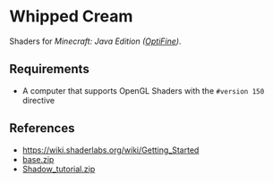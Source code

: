 # Whipped Cream

Shaders for _Minecraft: Java Edition ([OptiFine](https://optifine.net/home))_.

## Requirements

- A computer that supports OpenGL Shaders with the `#version 150` directive

## References

- <https://wiki.shaderlabs.org/wiki/Getting_Started>
- [base.zip](https://cdn.discordapp.com/attachments/237199950235041794/825483993951633438/base.zip)
- [Shadow_tutorial.zip](https://cdn.discordapp.com/attachments/736928196162879510/856960040468873246/Shadow_tutorial.zip)
